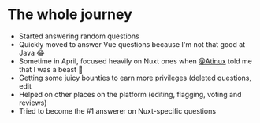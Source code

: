 # The whole journey

<ul>
  <li>Started answering random questions</li>
  <li v-click>Quickly moved to answer Vue questions because I'm not that good at Java 😂</li>
  <li v-click>Sometime in April, focused heavily on Nuxt ones when <a href="https://twitter.com/Atinux">@Atinux</a> told me that I was a beast 💪</li>
  <li v-click>Getting some juicy bounties to earn more privileges (deleted questions, edit</li>
  <li v-click>Helped on other places on the platform (editing, flagging, voting and reviews)</li>
  <li v-click>Tried to become the #1 answerer on Nuxt-specific questions</li>
</ul>

<!--
- Codesandbox was pretty useful to explain things
- but spending time reproducing Vuetify's configuration was taking a lot of time
- test directory on my terminal
- filters on questions (Bounties, Comfort, Vue)
- how reviews do work
-->
